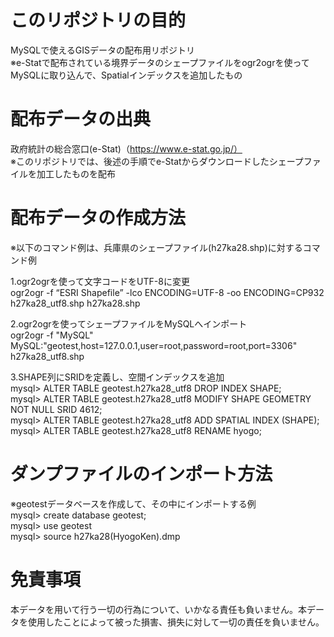 # このリポジトリの目的
MySQLで使えるGISデータの配布用リポジトリ<br>
※e-Statで配布されている境界データのシェープファイルをogr2ogrを使ってMySQLに取り込んで、Spatialインデックスを追加したもの

# 配布データの出典
政府統計の総合窓口(e-Stat)（https://www.e-stat.go.jp/）<br>
※このリポジトリでは、後述の手順でe-Statからダウンロードしたシェープファイルを加工したものを配布

# 配布データの作成方法
※以下のコマンド例は、兵庫県のシェープファイル(h27ka28.shp)に対するコマンド例

1.ogr2ogrを使って文字コードをUTF-8に変更<br>
ogr2ogr -f “ESRI Shapefile” -lco ENCODING=UTF-8 -oo ENCODING=CP932 h27ka28_utf8.shp h27ka28.shp

2.ogr2ogrを使ってシェープファイルをMySQLへインポート<br>
ogr2ogr -f "MySQL" MySQL:"geotest,host=127.0.0.1,user=root,password=root,port=3306" h27ka28_utf8.shp

3.SHAPE列にSRIDを定義し、空間インデックスを追加<br>
mysql> ALTER TABLE geotest.h27ka28_utf8 DROP INDEX SHAPE;<br>
mysql> ALTER TABLE geotest.h27ka28_utf8 MODIFY SHAPE GEOMETRY NOT NULL SRID 4612;<br>
mysql> ALTER TABLE geotest.h27ka28_utf8 ADD SPATIAL INDEX (SHAPE);<br>
mysql> ALTER TABLE geotest.h27ka28_utf8 RENAME hyogo;<br>

# ダンプファイルのインポート方法
※geotestデータベースを作成して、その中にインポートする例<br>
mysql> create database geotest;<br>
mysql> use geotest<br>
mysql> source h27ka28(HyogoKen).dmp

# 免責事項
本データを用いて行う一切の行為について、いかなる責任も負いません。本データを使用したことによって被った損害、損失に対して一切の責任を負いません。
